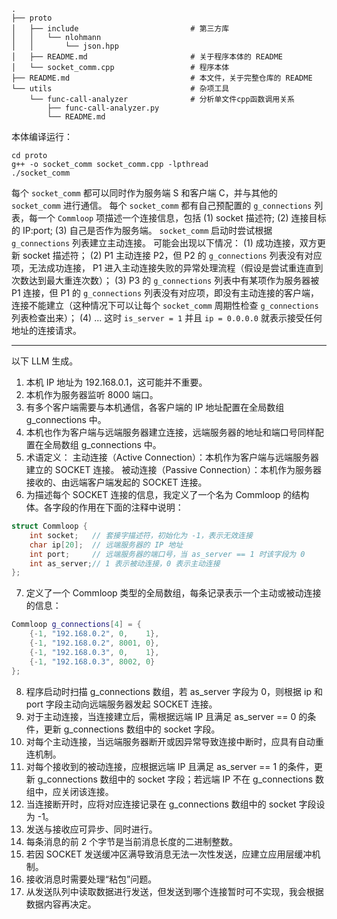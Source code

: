 
```
.
├── proto
│   ├── include                         # 第三方库
│   │   └── nlohmann
│   │       └── json.hpp
│   ├── README.md                       # 关于程序本体的 README
│   └── socket_comm.cpp                 # 程序本体
├── README.md                           # 本文件，关于完整仓库的 README
└── utils                               # 杂项工具
    └── func-call-analyzer              # 分析单文件cpp函数调用关系
        ├── func-call-analyzer.py
        └── README.md
```

本体编译运行：

```
cd proto
g++ -o socket_comm socket_comm.cpp -lpthread 
./socket_comm
```

每个 `socket_comm` 都可以同时作为服务端 S 和客户端 C，并与其他的 `socket_comm` 进行通信。
每个 `socket_comm` 都有自己预配置的 `g_connections` 列表，每一个 `Commloop` 项描述一个连接信息，包括 (1) socket 描述符; (2) 连接目标的 IP:port; (3) 自己是否作为服务端。
`socket_comm` 启动时尝试根据 `g_connections` 列表建立主动连接。
可能会出现以下情况：
(1) 成功连接，双方更新 socket 描述符；
(2) P1 主动连接 P2，但 P2 的 `g_connections` 列表没有对应项，无法成功连接， P1 进入主动连接失败的异常处理流程（假设是尝试重连直到次数达到最大重连次数）；
(3) P3 的 `g_connections` 列表中有某项作为服务器被 P1 连接，但 P1 的 `g_connections` 列表没有对应项，即没有主动连接的客户端，连接不能建立（这种情况下可以让每个 `socket_comm` 周期性检查 `g_connections` 列表检查出来）；
(4) ...
这时 `is_server = 1` 并且 `ip = 0.0.0.0` 就表示接受任何地址的连接请求。

---

以下 LLM 生成。

1. 本机 IP 地址为 192.168.0.1，这可能并不重要。
2. 本机作为服务器监听 8000 端口。
3. 有多个客户端需要与本机通信，各客户端的 IP 地址配置在全局数组 g_connections 中。
4. 本机也作为客户端与远端服务器建立连接，远端服务器的地址和端口号同样配置在全局数组 g_connections 中。
5. 术语定义：
   主动连接（Active Connection）：本机作为客户端与远端服务器建立的 SOCKET 连接。
   被动连接（Passive Connection）：本机作为服务器接收的、由远端客户端发起的 SOCKET 连接。
6. 为描述每个 SOCKET 连接的信息，我定义了一个名为 Commloop 的结构体。各字段的作用在下面的注释中说明：
```cpp
struct Commloop {
    int socket;   // 套接字描述符，初始化为 -1，表示无效连接
    char ip[20];  // 远端服务器的 IP 地址
    int port;     // 远端服务器的端口号，当 as_server == 1 时该字段为 0
    int as_server;// 1 表示被动连接，0 表示主动连接
};
```
7. 定义了一个 Commloop 类型的全局数组，每条记录表示一个主动或被动连接的信息：
```cpp
Commloop g_connections[4] = {
    {-1, "192.168.0.2", 0,    1},
    {-1, "192.168.0.2", 8001, 0},
    {-1, "192.168.0.3", 0,    1},
    {-1, "192.168.0.3", 8002, 0}
};
```
8. 程序启动时扫描 g_connections 数组，若 as_server 字段为 0，则根据 ip 和 port 字段主动向远端服务器发起 SOCKET 连接。
9. 对于主动连接，当连接建立后，需根据远端 IP 且满足 as_server == 0 的条件，更新 g_connections 数组中的 socket 字段。
10. 对每个主动连接，当远端服务器断开或因异常导致连接中断时，应具有自动重连机制。
11. 对每个接收到的被动连接，应根据远端 IP 且满足 as_server == 1 的条件，更新 g_connections 数组中的 socket 字段；若远端 IP 不在 g_connections 数组中，应关闭该连接。
12. 当连接断开时，应将对应连接记录在 g_connections 数组中的 socket 字段设为 -1。
13. 发送与接收应可异步、同时进行。
14. 每条消息的前 2 个字节是当前消息长度的二进制整数。
15. 若因 SOCKET 发送缓冲区满导致消息无法一次性发送，应建立应用层缓冲机制。
16. 接收消息时需要处理“粘包”问题。
17. 从发送队列中读取数据进行发送，但发送到哪个连接暂时可不实现，我会根据数据内容再决定。
